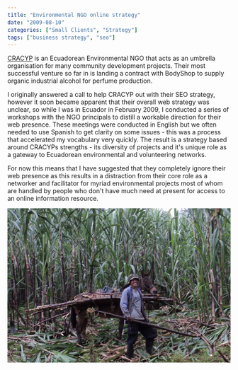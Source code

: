 ```yaml
---
title: "Environmental NGO online strategy"
date: "2009-08-10"
categories: ["Small Clients", "Strategy"]
tags: ["business strategy", "seo"]
---
```


[CRACYP](http://progresoverde.org/ "CRACYP") is an Ecuadorean Environmental NGO that acts as an umbrella organisation for many community development projects. Their most successful venture so far in is landing a contract with BodyShop to supply organic industrial alcohol for perfume production.

I originally answered a call to help CRACYP out with their SEO strategy, however it soon became apparent that their overall web strategy was unclear, so while I was in Ecuador in February 2009, I conducted a series of workshops with the NGO principals to distill a workable direction for their web presence. These meetings were conducted in English but we often needed to use Spanish to get clarity on some issues - this was a process that accelerated my vocabulary very quickly. The result is a strategy based around CRACYPs strengths - its diversity of projects and it's unique role as a gateway to Ecuadorean environmental and volunteering networks.

For now this means that I have suggested that they completely ignore their web presence as this results in a distraction from their core role as a networker and facilitator for myriad environmental projects most of whom are handled by people who don't have much need at present for access to an online information resource.

![](./caa.jpg "A sugarcane farmer in Ecuador")
